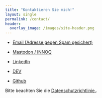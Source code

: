 ```yaml
---
title: "Kontaktieren Sie mich!"
layout: single
permalink: /contact/
header:
  overlay_image: /images/site-header.png
---
```



* <a href="xmxaxixlxtxo:xgxsx@xgxexrxnxoxtxsxtxaxrxkxex.xdxe" onmouseover="this.href=this.href.replace(/x/g,'');"><i class="fa fa-fw fa-envelope"></i>Email (Adresse gegen Spam gesichert)</a>

* [<i class="fab fa-fw fa-mastodon"></i>Mastodon / INNOQ ](https://innoq.social/@gernotstarke)

* [<i class="fab fa-fw fa-linkedin"></i>LinkedIn](https://www.linkedin.com/in/gernotstarke)

* [<i class="fab fa-fw fa-dev"></i>DEV](https://dev.to/gernotstarke/)

* [<i class="fab fa-fw fa-github"></i>Github](https://github.com/gernotstarke)


Bitte beachten Sie die <a href="{{ site.baseurl }}/imprint">Datenschutzrichtlinie.</a>.
